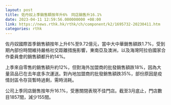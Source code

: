 ```yaml
---
layout: post
title: 佐丹奴上季銷售額按年升6%　同店銷售升16.1%
date: 2023-04-11 12:59:56.000000000 +08:00
link: https://news.rthk.hk/rthk/ch/component/k2/1695732-20230411.htm
categories: rthk
---
```


佐丹奴國際首季銷售額按年上升6%至9.72億元，當中大中華銷售額跌1.7%，受到期內部份時間維持嚴格社交距離措施影響，東南亞及澳洲，以及海灣阿拉伯國家合作委員會的銷售額都升約14%。

上季來自零售的銷售額升約12%，但對海外加盟商的批發銷售額跌18%，因為大量貨品已在去年底多次運送。對內地加盟商的批發銷售額跌35%，部份原因是疫情封區令存貨暫時過剩，需時消耗。

公司上季同店銷售按年升16.1%，受惠關閉表現不佳門店。截至3月底止，門店數目1857間，減少155間。
